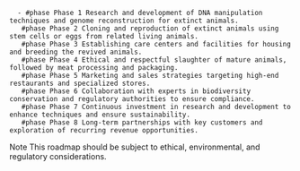       - #phase Phase 1 Research and development of DNA manipulation techniques and genome reconstruction for extinct animals.
       #phase Phase 2 Cloning and reproduction of extinct animals using stem cells or eggs from related living animals.
       #phase Phase 3 Establishing care centers and facilities for housing and breeding the revived animals.
       #phase Phase 4 Ethical and respectful slaughter of mature animals, followed by meat processing and packaging.
       #phase Phase 5 Marketing and sales strategies targeting high-end restaurants and specialized stores.
       #phase Phase 6 Collaboration with experts in biodiversity conservation and regulatory authorities to ensure compliance.
       #phase Phase 7 Continuous investment in research and development to enhance techniques and ensure sustainability.
       #phase Phase 8 Long-term partnerships with key customers and exploration of recurring revenue opportunities.

Note This roadmap should be subject to ethical, environmental, and regulatory considerations.

